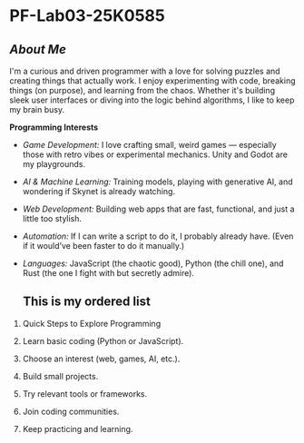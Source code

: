 # PF-Lab03-25K0585
## ***About Me***
I'm a curious and driven programmer with a love for solving puzzles and creating things that actually work. I enjoy experimenting with code, breaking things (on purpose), and learning from the chaos. Whether it's building sleek user interfaces or diving into the logic behind algorithms, I like to keep my brain busy.

**Programming Interests**

* *Game Development:* I love crafting small, weird games — especially those with retro vibes or experimental mechanics. Unity and Godot are my playgrounds.

* *AI & Machine Learning:* Training models, playing with generative AI, and wondering if Skynet is already watching.

* *Web Development:* Building web apps that are fast, functional, and just a little too stylish.

* *Automation:* If I can write a script to do it, I probably already have. (Even if it would’ve been faster to do it manually.)

* *Languages:* JavaScript (the chaotic good), Python (the chill one), and Rust (the one I fight with but secretly admire).

   ## This is my ordered list
1. Quick Steps to Explore Programming

2. Learn basic coding (Python or JavaScript).

3. Choose an interest (web, games, AI, etc.).

4. Build small projects.

5. Try relevant tools or frameworks.

6. Join coding communities.

7. Keep practicing and learning.

